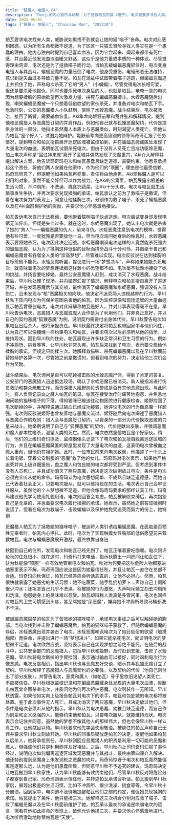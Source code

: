 ```yaml
---
title: "链锯人 电锯人 04"
description: "Denji的内心独白与动机：为了拯救帕瓦的猫（喵子），电次被要求寻找人类。电次对此感到不解，认为生命同等渺小，为了区区一只猫而奔波寻找人类是愚蠢的理由。随后，电次表达了他对血液的喜爱，认为血液好喝、好闻，带有死亡感，并且最近发现血很温暖很舒服，这似乎是他力量或本质的体现。与水蛭恶魔的战斗与梦想：帕瓦告诉电次她动弹不得，让他带着喵子逃走。电次发现自己的电锯无法出现，怀疑是血不够。此时，水蛭恶魔出现，认出电次就是杀死蝙蝠恶魔的人，声称蝙蝠恶魔是她的“男人”，并因电次杀死了蝙蝠恶魔而向他寻仇。水蛭恶魔注意到电次长相可爱，一度表示可以饶他一命，但当电次询问他身后的人（帕瓦）时，她回答“杀掉”。电次因此决定战斗。水蛭恶魔嘲笑电次只是为了“揉胸”这种低俗欲望而拼命战斗，认为蝙蝠恶魔被这样的人杀死很可怜。电次则表示在揉到胸之前不能死。水蛭恶魔提出进行“梦想决斗”，声称如果能杀死电次，就说明他的梦想连揉胸都不如。电次接受了挑战。战后处理与恶魔猎人的规则：战斗结束后，电次询问是否可以吃掉被驱除的水蛭恶魔，并得到了肯定的答复。公众安全部门的恶魔猎人赶到现场，宣布水蛭恶魔已被驱除。新人被指示去救援幸存者和疏散民众，姬野前辈则负责警惕其他恶魔。同时，有人被派去给血之魔人（帕瓦）做笔录。帕瓦在疼痛中抱怨并询问喵子的状况，得知猫需要送去动物医院检查。姬野将电次的手捡回来，并解释给他输血后手已接上，评论电次像恶魔一样。电次指出姬野也友善地和恶魔说话了。姬野向电次解释了恶魔猎人与恶魔签订契约来获得力量的过程，并以自己与“狐狸恶魔”的契约为例，说明契约需要付出身体的一部分作为代价（她这次付出了皮肤），并指出恶魔和魔人都渴望人类死亡。电次坚持认为帕瓦是个好人。上级（玛奇玛）提到电次和帕瓦擅自离开了巡逻区域，并在蝙蝠恶魔藏身的房屋发现了大量电次的血迹，指出电次差点被血之魔人杀死，但他仍在袒护魔人。一位市民前来感谢电次，描述了他遇到的一个头上插着电锯、穿着公安制服的恶魔救了他的女儿。玛奇玛表示，如果她认真调查此事，电次和帕瓦都会被处理掉，但考虑到无人死亡且驱除了两只恶魔，她决定这次放过电次，条件是他必须服从她的命令。玛奇玛认为电次愚蠢幼稚不讲道德，而她更有社会正义感，只要电次听话，就能继续现在的生活。电次答应会记住并听话，虽然自己的梦想不值一提，但他会和玛奇玛一样认真干活。玛奇玛让他先学会用敬语，电次表示会考虑。上级报告与早川家的未来安排：玛奇玛向上级汇报了情况，描述了电次擅自离开巡逻区域、遇到蝙蝠恶魔并将其驱除、随后遭遇水蛭恶魔袭击，最终由第四课驱除水蛭恶魔的过程。她特别提到蝙蝠和水蛭恶魔身上都没有发现“枪”的肉片。上级评论电次和帕瓦竟然走了那么远，归因于他们令人难以置信的愚蠢。玛奇玛表示虽然离开巡逻区域违规，但由于无人死亡且驱除了两只恶魔，她建议不做追究，上级同意了。上级还评论早川（秋）的思维似乎变得灵活了，问是否受到电次影响，秋否认并声称自己没有改变。帕瓦入住早川家后的混乱日常：秋回到家，电次和帕瓦已经在那里，帕瓦吵着要吃咖喱。电次评论秋的房子很小。玛奇玛打电话给秋，指示他腾出一间房间给帕瓦住，认为秋可以作为“项圈”来约束电次和帕瓦。秋质疑为何要把危险的人都塞进他家，玛奇玛回答因为秋是她最信任的人，并解释让帕瓦一直住在总部不太合适。玛奇玛保证帕瓦说过会乖乖听话，让秋放心。然而，帕瓦在家中表现出极差的生活习惯：不吃蔬菜（胡萝卜），随意乱扔；声称自己拉屎很少冲掉；声称自己很少洗澡。秋被她的行为激怒，大声要求她冲厕所和洗澡，抱怨她浑身臭味。帕瓦则认为人类屁事多。电次也抱怨帕瓦的行为，称她为“屎恶魔”，嫌弃她不冲厕所导致马桶刷不干净。期待已久的揉胸奖励：电次提醒帕瓦，他们说好了他可以揉她的胸，让她过来。电次表现出很高兴，催促帕瓦“揉啊揉啊”。帕瓦提出了条件：他只能揉三次。她解释说，救了喵子算一次，杀了蝙蝠恶魔算一次，在早川秋面前袒护她算一次。帕瓦承认之前承诺揉胸是撒谎，但看在电次如此努力的份上，就允许他揉三次，并要求他心怀感激地揉。电次听后称帕瓦是“天使”。"
date: 2025-05-01
tags: ["链锯人 电锯人", "Chainsaw Man", "202210"]
---
```


帕瓦要求电次找来人类，威胁说如果找不到就会让她的猫“喵子”丧命。电次对此感到困惑，认为所有生命都微不足道，为了区区一只猫去冒险寻找人类实在是一个愚蠢的理由。他内心独白时提到自己喜欢血液，因为它尝起来、闻起来都带有死亡感，并且最近他发现血液温暖又舒适，这似乎是他力量或本质的一种体现。尽管觉得理由荒谬，电次还是为了拯救喵子而行动。当帕瓦被蝙蝠恶魔抓住时，电次变身电锯人与其战斗。蝙蝠恶魔的力量压倒了电次，他身受重伤，电锯形态无法维持，意识到是失血过多导致力量不足。帕瓦在混乱中试图带着喵子逃跑，但蝙蝠恶魔追上并抓住了她，声称电次杀死了它的“男人”（小蝙蝠），尽管觉得电次长相可爱，但还是要杀死他报仇，同时也要杀死电次身后的人，也就是帕瓦。奄奄一息的电次因为想要揉胸的原始欲望再次激发力量，拼死与蝙蝠恶魔搏斗。水蛭恶魔随后出现，嘲笑蝙蝠恶魔被一个只想着低俗欲望的家伙杀死，并准备对电次和帕瓦下手。危急时刻，公安的恶魔猎人小队赶到，驱除了水蛭恶魔。战斗结束后，电次被救治，接回了断臂，需要输血恢复。Aki隼龙向姬野前辈和荒井弘和解释情况，提到他和恶魔猎人与恶魔签订契约并肩作战，例如他自己就与狐狸恶魔契约，代价是提供身体的一部分。他指出虽然魔人本质上与恶魔类似，时刻渴望人类死亡，但他认为帕瓦“是个好人”，试图为她辩护。姬野前辈向更高级别的领导玛奇玛汇报了任务情况，提到电次和帕瓦擅自离开巡逻区域被监控拍到，并在蝙蝠恶魔藏匿处发现了大量电次的血迹，表明帕瓦试图杀死电次。但由于没有人员死亡且成功驱除恶魔，加上电次声称是“回过神来就”离开了区域并偶然发现了恶魔巢穴，Aki介入解释并提出解决方案，他告诉玛奇玛电次和帕瓦愚蠢且缺乏道德，需要约束，他愿意承担起这个责任，将他们两人安置在他家中，作为他们的“项圈”，理由是他最受信赖。玛奇玛同意了，但提醒他如果帕瓦再犯事，责任将由他承担。Aki坚称魔人是可以利用的对象，虽然不能交好但可以作为战力。在Aki的公寓里，帕瓦展露出极差的生活习惯，不冲厕所、不洗澡、挑食扔蔬菜，让Aki十分头疼。电次与帕瓦就生活琐事发生争执，并再次要求兑现揉胸的承诺。帕瓦承认之前为了救喵子是撒谎，但看在电次努力的表现上，同意让他揉胸三次，分别作为救了喵子、杀死了蝙蝠恶魔以及在Aki面前袒护她的奖励，并要求他心怀感激地接受。

帕瓦告诉电次自己无法移动，要他带着猫咪喵子快点逃走。电次尝试变身却发现电锯无法伸出，怀疑是失血过多。就在这时，水蛭恶魔出现了，她认出电次就是杀害了她的“男人”——蝙蝠恶魔的仇人，前来寻仇。水蛭恶魔注意到电次的模样，觉得他有些可爱，一度犹豫是否要放他一马，但当电次询问她身后的帕瓦时，水蛭恶魔表示要将她杀死。电次因此决定迎战。水蛭恶魔嘲讽电次这样的人竟然能杀死强大的蝙蝠恶魔，认为为了揉胸这种低俗的目标而拼命战斗十分可怜，并自豪于自己和蝙蝠恶魔曾有吞噬全人类的“崇高梦想”，尽管难以实现。电次反驳说在达到揉胸的目标前他不能死。水蛭恶魔听罢，提议进行一场“梦想决斗”，声称如果她能杀死电次，就意味着电次的梦想连揉胸这样渺小的愿望都不如。电次毫不犹豫地接受了她的挑战，并扬言要吃掉她。最终公安恶魔猎人赶到，成功消灭了水蛭恶魔。战斗结束后，早川秋处理了现场，并向姬野汇报了情况，解释电次和帕瓦擅自离开了巡逻区域，并在发现恶魔后与其交战，最终消灭了蝙蝠恶魔和水蛭恶魔，强调没有人员伤亡，且未发现与“枪”恶魔相关的肉块。他决定不追究两人违规越界的行为。早川秋私下质问电次为何保护意图杀害他的帕瓦，因为监控录像和现场遗留的大量血迹显示帕瓦曾重创电次。电次对此辩解称帕瓦是好人，并对此事表现得毫不在意。早川秋告诉电次，恶魔猎人与恶魔或魔人合作是为了利用他们，并非真正友好，并以自己的契约恶魔“狐狸恶魔”为例，说明契约需要付出身体代价。早川秋警告电次如果帕瓦日后杀人，他将承担责任。早川秋最终决定将帕瓦也带回家中与他们同住，认为自己可以像缰绳一样约束电次和帕瓦，并要求电次以后必须听从他的指示，以维持现状。回到早川秋的住处，帕瓦展现出许多缺乏常识和卫生习惯的行为，例如不冲厕所、挑食等等，让早川秋非常头疼。帕瓦后来找到了电次，表示要兑现给他揉胸的承诺，但规定只能揉三次。她解释救猫咪、杀死蝙蝠恶魔以及在早川秋面前替她辩护各算一次，尽管她之前是撒谎的，但看到电次的努力，决定给他三次机会作为奖励。

战斗结束后，电次询问是否可以吃掉被击败的水蛭恶魔尸体，得到了肯定的答复。公安部门的恶魔猎人迅速抵达现场，确认了水蛭恶魔已被消灭。新人被指派进行伤员救助和群众疏散工作，而资深猎人姬野则负责警戒是否有其他恶魔出现。与此同时，有人负责记录血之魔人帕瓦的笔录。帕瓦在接受治疗时痛苦地抱怨，并焦急地询问她的猫咪喵子的下落，得知猫咪已被送往动物医院进行健康检查。姬野捡回了电次断掉的手，并解释说通过输血已经成功接驳，她评论电次的行为像恶魔一样顽强。电次则反驳说姬野也曾友善地与恶魔交流过。姬野随后向电次阐述了恶魔猎人与恶魔合作的规则：猎人会与恶魔签订契约，以自身的一部分为代价换取恶魔的力量来战斗。她举例说明了自己与“狐狸恶魔”的契约，代价是献出皮肤，并强调恶魔和魔人都本性嗜杀，渴望人类的死亡。然而，电次依然坚信帕瓦是个好家伙。稍后，他们的上级玛奇玛提及，监控摄像头记录下了电次和帕瓦擅自脱离巡逻区域的行为，并且在蝙蝠恶魔藏匿的房屋里发现了大量电次的血迹，这表明电次曾被血之魔人重创，但他仍在袒护她。此时，一位市民前来向电次致谢，他描述了一个头上长着电锯、穿着公安制服的“恶魔”救了他的女儿。玛奇玛对电次表示，如果她严格追究并向上级详细报告，血之魔人和包庇她的电次都将受到严惩。但考虑到事件中没有人员死亡，并且成功消灭了两只恶魔，她决定这次破例放过电次，条件是电次必须完全听从她的命令。玛奇玛认为电次思想简单、不成熟且缺乏道德感，而她自己代表着社会正义，只要电次服从，就可以维持现在的生活。电次表示自己会牢记并服从，虽然他的个人梦想微不足道，但他会像玛奇玛要求的那样认真工作。玛奇玛建议他先学习使用礼貌用语，电次则回答会考虑。帕瓦被解除束缚后，再次抱怨自己是无辜的，并急着要求电次履行揉胸的承诺。她表示，虽然她之前答应揉胸时说谎了，但看在电次为救喵子、击败蝙蝠以及保护她免受追究而努力的份上，她特别

恶魔猎人帕瓦为了拯救她的猫咪喵子，被迫将人类引诱给蝙蝠恶魔。在面临是否牺牲无辜者时，帕瓦内心挣扎。此时，电次为了实现触摸女性胸部的低俗愿望前来营救帕瓦。电次与蝙蝠恶魔展开激战，最终依靠自身链

秋回到自己的住所，发现电次和帕瓦已经先到了，帕瓦正嚷着要吃咖喱。电次则评论秋的住处很小。就在这时，玛奇玛打来电话，指示秋腾出一间房间让帕瓦住下，认为秋能像“项圈”一样有效地管束电次和帕瓦。秋对为何要把这些危险人物都塞进他家里表示不解，玛奇玛回应说这是因为她最信任秋，并且让帕瓦一直住在总部不合适。玛奇玛向秋保证，帕瓦已经答应会听话乖乖的，让他不必担心。然而，帕瓦很快就暴露了她恶劣的生活习惯：她不吃蔬菜，随手乱扔胡萝卜；声称自己上厕所很少冲水；还坦言自己几乎不洗澡。秋被她的行为激怒，大声呵斥她立刻去冲厕所和洗澡，抱怨她身上的臭味难以忍受。帕瓦却辩称人类真是多管闲事。电次也同样对帕瓦的卫生习惯感到头疼，甚至骂她是“屎恶魔”，嫌弃她不冲厕所导致马桶都洗不干净。

被蝙蝠恶魔囚禁的帕瓦为了营救她的猫咪喵子，承诺电次事成之后可以触碰她的胸部。当电次找到并击败了蝙蝠恶魔后，帕瓦的猫咪喵子获救了，但随后蝙蝠恶魔的伴侣，水蛭恶魔出现并袭击了电次。水蛭恶魔嘲讽电次为了如此低俗的欲望（触摸胸部）而拼命，并提出进行一场“梦想决斗”，如果它能杀死电次，就证明电次的梦想微不足道。电次欣然应战，坚持表示自己在实现梦想之前绝不能死。在随后的战斗中，公共安全部门的恶魔猎人，包括早川秋和姬野，及时赶到支援，击败了水蛭恶魔。早川秋将电次断掉的手臂捡回，表示通过输血可以接好，同时讽刺电次行为像恶魔。电次反唇相讥，指出早川秋也与恶魔友好交谈，暗示其与狐狸恶魔订立了契约。早川秋解释了恶魔猎人与恶魔契约的必要性，以及契约的代价（他自己则付出了部分皮肤），并警告电次，恶魔和魔人（如帕瓦）骨子里依旧渴望人类死亡，不应被信任。早川秋根据监控记录和在蝙蝠恶魔藏身处发现的大量电次血液，推断出帕瓦曾企图杀害电次，并质问他为何再次袒护恶魔。电次则装作一无所知。早川秋透露，如果他如实向上级报告帕瓦对电次下的杀手，帕瓦和包庇她的电次都将被处置。鉴于此次事件无人死亡，且成功消灭了两只恶魔，早川秋决定放过他们，但条件是电次必须听从他的指示。早川秋认为电次愚蠢、幼稚且缺乏道德，而自己作为前辈和正义感强的人，能够约束他和帕瓦，只要电次服从，就能维持现状。电次表示会记住并同意，虽然他的梦想不像其他人的那样伟大，但也会像早川秋一样认真工作，让他拭目以待。早川秋要求他先学会使用敬语。被绑住的帕瓦声称自己无罪并要求早川秋立刻放开她。早川秋的同事质疑放走帕瓦的决定，提醒他如果帕瓦以后杀人，他将承担责任。早川秋则回应恶魔猎人的职责是利用一切可能的恶魔和魔人，但强调他们只是利用而非友好相处。之后，早川秋向上司玛奇玛汇报了事件经过，说明电次如何偏离巡逻区域发现恶魔并与其战斗，最终由第四课介入解决。他还特别提到恶魔身上未发现枪之恶魔的肉片。玛奇玛惊讶于电次和帕瓦竟然能偏离巡逻那么远，认为是他们愚蠢所致，但同意早川秋不予追究的建议。玛奇玛决定让帕瓦搬到早川秋家住，认为早川秋能够有效约束他们，尽管早川秋反对将危险分子都塞到自己家。玛奇玛则表示信任他，并转述帕瓦承诺会听话。帕瓦搬到早川秋家后，展现出极差的生活习惯，比如不冲厕所、很少洗澡、挑食等等，令早川秋十分崩溃。回到家中，电次迫不及待地提醒帕瓦他们之前的约定，催促她兑现揉胸的承诺。帕瓦提出了条件，他只能揉三次。她解释这三次机会分别对应救了喵子、击败了蝙蝠恶魔以及在早川秋面前维护了她。帕瓦承认最初的承诺是哄骗电次的谎言，但看在他如此拼命的表现上，破例允许他揉三次，并要求他心怀感激地进行。电次听后激动地称赞帕瓦是“天使”。